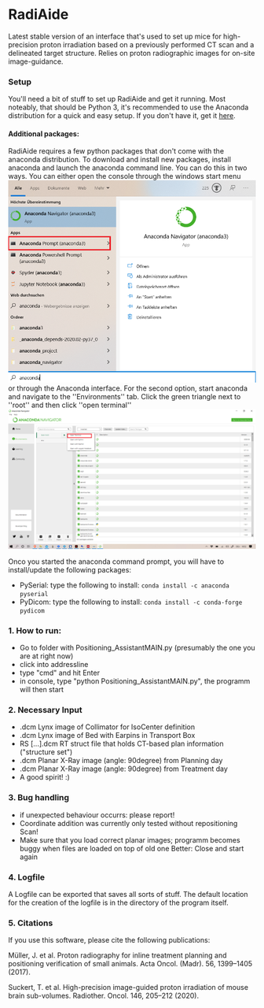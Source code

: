 # RadiAide

Latest stable version of an interface that's used to set up mice for high-precision proton irradiation based on a previously performed CT scan and a delineated target structure. Relies on proton radiographic images for on-site image-guidance.

### Setup
You'll need a bit of stuff to set up RadiAide and get it running. Most noteably, that should be Python 3, it's recommended to use the Anaconda distribution for a quick and easy setup. If you don't have it, get it [here](https://www.anaconda.com/products/individual).

#### Additional packages:
RadiAide requires a few python packages that don't come with the anaconda distribution. To download and install new packages, install anaconda and launch the anaconda command line. You can do this in two ways. You can either open the console through the windows start menu 
![](./imgs/launch_prompt1.png)
or through the Anaconda interface. For the second option, start anaconda and navigate to the ''Environments'' tab. Click the green triangle next to ''root'' and then click ''open terminal'' 
![](./imgs/launch_prompt2.png)

Onco you started the anaconda command prompt, you will have to install/update the following packages:
* PySerial: type the following to install: `conda install -c anaconda pyserial`
* PyDicom: type the following to install: `conda install -c conda-forge pydicom`

### 1. How to run:

* Go to folder with Positioning_AssistantMAIN.py (presumably the one you are at right now)
* click into addressline
* type "cmd" and hit Enter
* in console, type "python Positioning_AssistantMAIN.py", the programm will then start

### 2. Necessary Input
* .dcm Lynx image of Collimator for IsoCenter definition
* .dcm Lynx image of Bed with Earpins in Transport Box
* RS [...].dcm RT struct file that holds CT-based plan information ("structure set")
* .dcm Planar X-Ray image (angle: 90degree) from Planning day
* .dcm Planar X-Ray image (angle: 90degree) from Treatment day
* A good spirit! :)

### 3. Bug handling
* if unexpected behaviour occurrs: please report!
* Coordinate addition was currently only tested without repositioning Scan!
* Make sure that you load correct planar images; programm becomes buggy when files are loaded on top of old one
    Better: Close and start again

### 4. Logfile
A Logfile can be exported that saves all sorts of stuff. 
The default location for the creation of the logfile is in the directory of the program itself.

### 5. Citations
If you use this software, please cite the following publications:

Müller, J. et al. Proton radiography for inline treatment planning and positioning verification of small animals. Acta Oncol. (Madr). 56, 1399–1405 (2017).

Suckert, T. et al. High-precision image-guided proton irradiation of mouse brain sub-volumes. Radiother. Oncol. 146, 205–212 (2020).
